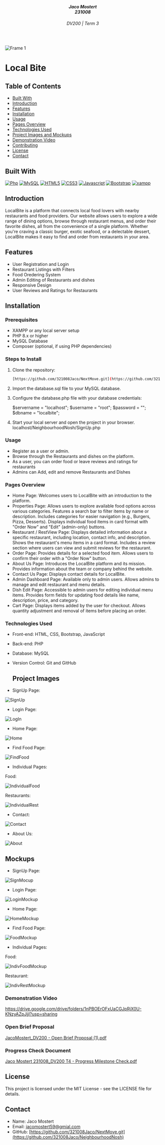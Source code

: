 <h5 align="center" style="padding:0;margin:0;">Jaco Mostert</h5>
<h5 align="center" style="padding:0;margin:0;">231008</h5>
<h6 align="center">DV200 | Term 3</h6>
</br>
<p align="center">

![Frame 1](https://github.com/user-attachments/assets/ffa91eee-5719-4117-830c-e1c4274f9f01)

# Local Bite

## Table of Contents
- [Built With](#built_with)
- [Introduction](#introduction)
- [Features](#features)
- [Installation](#installation)
- [Usage](#usage)
- [Pages Overview](#pages-overview)
- [Technologies Used](#technologies-used)
- [Project Images and Mockups](#project-images-and-mockups)
- [Demonstration Video](#demonstration-video)
- [Contributing](#contributing)
- [License](#license)
- [Contact](#contact)

## Built With

[![Php]( https://img.shields.io/badge/PHP-001440?style=for-the-badge&logo=php&logoColor=#777BB4)](https://www.php.net/docs.php)
[![MySQL]( https://img.shields.io/badge/MYSQL-5B5B5B?style=for-the-badge&logo=mysql&logoColor=white)](https://www.php.net/docs.php)
[![HTML5](https://img.shields.io/badge/HTML-e34c26?style=for-the-badge&logo=html5&logoColor=white)](https://html.spec.whatwg.org/multipage/)
[![CSS3](https://img.shields.io/badge/CSS-563d7c?style=for-the-badge&logo=css3&logoColor=white)](https://developer.mozilla.org/en-US/docs/Web/CSS)
[![Javascript](https://img.shields.io/badge/Javascript-323330?style=for-the-badge&logo=javascript&logoColor=F7DF1E)](https://www.javascript.com/)
[![Bootstrap](https://img.shields.io/badge/Bootstrap-563D7C?style=for-the-badge&logo=bootstrap&logoColor=white)](https://getbootstrap.com/)
[![xampp]( https://img.shields.io/badge/xampp-750000?style=for-the-badge&logo=xampp&logoColor=#FB7A24)](https://www.php.net/docs.php)

## Introduction
LocalBite is a platform that connects local food lovers with nearby restaurants and food providers. Our website allows users to explore a wide range of dining options, browse through restaurant menus, and order their favorite dishes, all from the convenience of a single platform. Whether you're craving a classic burger, exotic seafood, or a delectable dessert, LocalBite makes it easy to find and order from restaurants in your area.

## Features
- User Registration and Login
- Restaurant Listings with Filters
- Food Oredering System
- Admin Editing of Restaurants and dishes
- Responsive Design
- User Reviews and Ratings for Restaurants

## Installation
### Prerequisites

- XAMPP or any local server setup
- PHP 8.x or higher
- MySQL Database
- Composer (optional, if using PHP dependencies)

### Steps to Install

1. Clone the repository:

   ```bash
   [https://github.com/321008Jaco/NextMove.git](https://github.com/321008Jaco/NeighbourhoodNosh.git)

3. Import the database.sql file to your MySQL database.
4. Configure the database.php file with your database credentials:

    $servername = "localhost";
    $username = "root";
    $password = "";
    $dbname = "localbite";

5. Start your local server and open the project in your browser. localhost/NeighbourhoodNosh/SignUp.php

### Usage

- Register as a user or admin.
- Browse through the Restaurants and dishes on the platform.
- As a user, you can order food or leave reviews and ratings for restaurants
- Admins can Add, edit and remove Restaurants and Dishes

### Pages Overview

- Home Page: Welcomes users to LocalBite with an introduction to the platform.
- Properties Page: Allows users to explore available food options across various categories.
                   Features a search bar to filter items by name or description.
                   Includes categories for easier navigation (e.g., Burgers, Pizza, Desserts).
                   Displays individual food items in card format with "Order Now" and "Edit" (admin-only) buttons.
- Restaurant / RestView Page: Displays detailed information about a specific restaurant, including location, contact info, and description.
                              Shows the restaurant's menu items in a card format.
                              Includes a review section where users can view and submit reviews for the restaurant.
- Order Page: Provides details for a selected food item.
              Allows users to confirm their order with a "Order Now" button.
- About Us Page: Introduces the LocalBite platform and its mission.
                 Provides information about the team or company behind the website.
- Contact Us Page: Displays contact details for LocalBite.
- Admin Dashboard Page: Available only to admin users.
                  Allows admins to manage and edit restaurant and menu details.
- Dish Edit Page: Accessible to admin users for editing individual menu items.
                  Provides form fields for updating food details like name, description, price, and category.
- Cart Page: Displays items added by the user for checkout.
             Allows quantity adjustment and removal of items before placing an order.
    
### Technologies Used

- Front-end: HTML, CSS, Bootstrap, JavaScript
- Back-end: PHP
- Database: MySQL
- Version Control: Git and GitHub

  ## Project Images

- SignUp Page:

![SignUp](https://github.com/user-attachments/assets/e2477bf3-b579-4da7-86af-c835b628c3c8)

- Login Page:
  
![LogIn](https://github.com/user-attachments/assets/4be94885-c9f0-4467-b1fa-364925ee3a32)

- Home Page:

![Home](https://github.com/user-attachments/assets/8e15a43b-12d7-46e1-ad04-96cd67787165)

- Find Food Page:

![FindFood](https://github.com/user-attachments/assets/40db24a5-51dc-4091-b0ac-47dca3203c0b)

- Individual Pages:

Food:

![IndividualFood](https://github.com/user-attachments/assets/03639e4d-aa2c-43e6-9ea1-1689138fd3d5)

Restaurants:

![IndividualRest](https://github.com/user-attachments/assets/e14df57e-19e9-48e6-af6a-e7975b5b8d31)

- Contact:
  
![Contact](https://github.com/user-attachments/assets/a2d19d4a-5f5f-4c2f-8c20-bc13099997d1)

- About Us:
  
![About](https://github.com/user-attachments/assets/cca627f6-acc5-4eeb-95c0-7864a954e326)

## Mockups

- SignUp Page:

![SignMocup](https://github.com/user-attachments/assets/842d36dd-dd07-4908-b6a7-52ba61aabafc)

- Login Page:

![LoginMockup](https://github.com/user-attachments/assets/a99be17c-7694-4b70-8a35-607ac4b43470)

- Home Page:

![HomeMockup](https://github.com/user-attachments/assets/7e452c4a-dde6-4e59-b92b-0b6f06926113)

- Find Food Page:

![FoodMockup](https://github.com/user-attachments/assets/be6d44a7-f2f4-4077-99df-e52618ca6909)

- Individual Pages:

Food:

![IndivFoodMockup](https://github.com/user-attachments/assets/d9538aaf-97a9-4af2-b2d9-e76c03cf579a)

Restaurant:

![IndivRestMockup](https://github.com/user-attachments/assets/a27b5f63-cdc6-4c98-89b6-db4d92d5ae69)

### Demonstration Video

https://drive.google.com/drive/folders/1nPBOErOFxUaCGJpRjX0U-KNzyAZpJjjl?usp=sharing

### Open Brief Proposal

[JacoMostert_DV200 - Open Brief Proposal (1).pdf](https://github.com/user-attachments/files/17624298/JacoMostert_DV200.-.Open.Brief.Proposal.1.pdf)

### Progress Check Document

[Jaco Mostert 231008_DV200 T4 - Progress Milestone Check.pdf](https://github.com/user-attachments/files/17624317/Jaco.Mostert.231008_DV200.T4.-.Progress.Milestone.Check.pdf)

## License

This project is licensed under the MIT License - see the LICENSE file for details.

## Contact

- Name: Jaco Mostert
- Email: jacomostert59@gmial.com
- GitHub: [https://github.com/321008Jaco/NextMove.git](https://github.com/321008Jaco/NeighbourhoodNosh)
